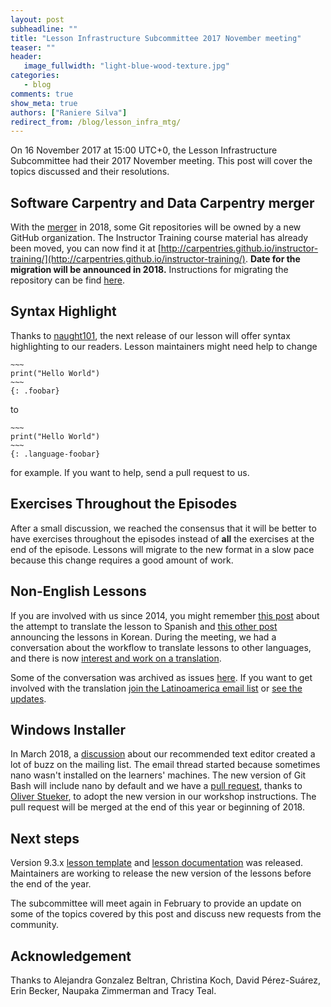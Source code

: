 ```yaml
---
layout: post
subheadline: ""
title: "Lesson Infrastructure Subcommittee 2017 November meeting"
teaser: ""
header:
   image_fullwidth: "light-blue-wood-texture.jpg"
categories:
   - blog
comments: true
show_meta: true
authors: ["Raniere Silva"]
redirect_from: /blog/lesson_infra_mtg/
---
```


On 16 November 2017 at 15:00 UTC+0,
the Lesson Infrastructure Subcommittee had their 2017 November meeting.
This post will cover the topics discussed and their resolutions.

## Software Carpentry and Data Carpentry merger

With the [merger](https://software-carpentry.org/blog/2017/09/merger.html) in 2018,
some Git repositories will be owned by a new GitHub organization.
The Instructor Training course material has already been moved,
you can now find it at [http://carpentries.github.io/instructor-training/](http://carpentries.github.io/instructor-training/).
**Date for the migration will be announced in 2018.**
Instructions for migrating the repository can be find [here](https://github.com/swcarpentry/styles/issues/189).

## Syntax Highlight

Thanks to [naught101](https://github.com/naught101),
the next release of our lesson will offer syntax highlighting to our readers.
Lesson maintainers might need help to change

````
~~~
print("Hello World")
~~~
{: .foobar}
````

to

````
~~~
print("Hello World")
~~~
{: .language-foobar}
````

for example.
If you want to help,
send a pull request to us.

## Exercises Throughout the Episodes

After a small discussion,
we reached the consensus that it will be better to have exercises throughout the episodes
instead of **all** the exercises at the end of the episode.
Lessons will migrate to the new format in a slow pace
because this change requires a good amount of work.

## Non-English Lessons

If you are involved with us since 2014,
you might remember [this post](https://software-carpentry.org/blog/2014/06/translating-software-carpentry-into-spanish.html) about the attempt to translate the lesson to Spanish
and [this other post](https://software-carpentry.org/blog/2014/11/korean-translation.html) announcing the lessons in Korean.
During the meeting,
we had a conversation about the workflow to translate lessons to other languages, and there is now [interest and work on a translation](http://www.datacarpentry.org/blog/lat-am-lessons/).

Some of the conversation was archived as issues [here](https://github.com/Carpentries-ES/board/issues).
If you want to get involved with the translation [join the Latinoamerica email list](https://groups.google.com/a/carpentries.org/d/forum/latinoamerica) or [see the updates](https://github.com/carpentries/latinoamerica).

## Windows Installer

In March 2018,
a [discussion](http://lists.software-carpentry.org/pipermail/discuss/2017-March/005140.html) about our recommended text editor
created a lot of buzz on the mailing list.
The email thread started because sometimes nano wasn't installed on the learners' machines.
The new version of Git Bash will include nano by default
and we have a [pull request](https://github.com/swcarpentry/workshop-template/pull/447),
thanks to [Oliver Stueker](https://github.com/ostueker),
to adopt the new version in our workshop instructions.
The pull request will be merged at the end of this year or beginning of 2018.

## Next steps

Version 9.3.x [lesson template](https://github.com/swcarpentry/styles)
and
[lesson documentation](https://github.com/swcarpentry/lesson-example)
was released.
Maintainers are working to release the new version of the lessons before the end of the year.

The subcommittee will meet again in February to provide an update on some of the topics covered by this post
and discuss new requests from the community.

## Acknowledgement

Thanks to
Alejandra Gonzalez Beltran,
Christina Koch,
David Pérez-Suárez,
Erin Becker,
Naupaka Zimmerman
and
Tracy Teal.

